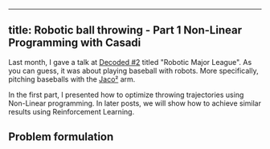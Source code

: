 ----
title: Robotic ball throwing - Part 1 Non-Linear Programming with Casadi
---

Last month, I gave a talk at [Decoded #2][1] titled "Robotic Major League". As you can
guess, it was about playing baseball with robots. More specifically, pitching baseballs
with the [Jaco²][2] arm.

In the first part, I presented how to optimize throwing trajectories using Non-Linear
programming. In later posts, we will show how to achieve similar results using
Reinforcement Learning.

Problem formulation
-------------------

[1]: https://www.meetup.com/Decoded/
[2]: https://www.kinovarobotics.com/en/products/robotic-arm-series/ultra-lightweight-robotic-arm
